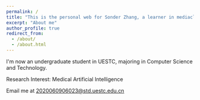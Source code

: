 ```yaml
---
permalink: /
title: "This is the personal web for Sonder Zhang, a learner in mediacl AI"
excerpt: "About me"
author_profile: true
redirect_from: 
  - /about/
  - /about.html
---
```


I'm now an undergraduate student in UESTC, majoring in Computer Science and Technology. 

Research Interest: Medical Artificial Intelligence

Email me at 2020060906023@std.uestc.edu.cn
